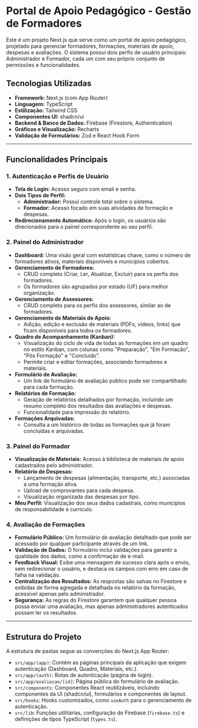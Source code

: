 # Portal de Apoio Pedagógico - Gestão de Formadores

Este é um projeto Next.js que serve como um portal de apoio pedagógico, projetado para gerenciar formadores, formações, materiais de apoio, despesas e avaliações. O sistema possui dois perfis de usuário principais: Administrador e Formador, cada um com seu próprio conjunto de permissões e funcionalidades.

## Tecnologias Utilizadas

- **Framework:** Next.js (com App Router)
- **Linguagem:** TypeScript
- **Estilização:** Tailwind CSS
- **Componentes UI:** shadcn/ui
- **Backend & Banco de Dados:** Firebase (Firestore, Authentication)
- **Gráficos e Visualização:** Recharts
- **Validação de Formulários:** Zod e React Hook Form

---

## Funcionalidades Principais

### 1. Autenticação e Perfis de Usuário

- **Tela de Login:** Acesso seguro com email e senha.
- **Dois Tipos de Perfil:**
  - **Administrador:** Possui controle total sobre o sistema.
  - **Formador:** Acesso focado em suas atividades de formação e despesas.
- **Redirecionamento Automático:** Após o login, os usuários são direcionados para o painel correspondente ao seu perfil.

### 2. Painel do Administrador

- **Dashboard:** Uma visão geral com estatísticas chave, como o número de formadores ativos, materiais disponíveis e municípios cobertos.
- **Gerenciamento de Formadores:**
  - CRUD completo (Criar, Ler, Atualizar, Excluir) para os perfis dos formadores.
  - Os formadores são agrupados por estado (UF) para melhor organização.
- **Gerenciamento de Assessores:**
  - CRUD completo para os perfis dos assessores, similar ao de formadores.
- **Gerenciamento de Materiais de Apoio:**
  - Adição, edição e exclusão de materiais (PDFs, vídeos, links) que ficam disponíveis para todos os formadores.
- **Quadro de Acompanhamento (Kanban):**
  - Visualização do ciclo de vida de todas as formações em um quadro no estilo Kanban, com colunas como "Preparação", "Em Formação", "Pós Formação" e "Concluído".
  - Permite criar e editar formações, associando formadores e materiais.
- **Formulário de Avaliação:**
  - Um link de formulário de avaliação público pode ser compartilhado para cada formação.
- **Relatórios de Formação:**
  - Geração de relatórios detalhados por formação, incluindo um resumo completo dos resultados das avaliações e despesas.
  - Funcionalidade para impressão do relatório.
- **Formações Arquivadas:**
  - Consulta a um histórico de todas as formações que já foram concluídas e arquivadas.

### 3. Painel do Formador

- **Visualização de Materiais:** Acesso à biblioteca de materiais de apoio cadastrados pelo administrador.
- **Relatório de Despesas:**
  - Lançamento de despesas (alimentação, transporte, etc.) associadas a uma formação ativa.
  - Upload de comprovantes para cada despesa.
  - Visualização organizada das despesas por tipo.
- **Meu Perfil:** Visualização dos seus dados cadastrais, como municípios de responsabilidade e currículo.

### 4. Avaliação de Formações

- **Formulário Público:** Um formulário de avaliação detalhado que pode ser acessado por qualquer participante através de um link.
- **Validação de Dados:** O formulário inclui validações para garantir a qualidade dos dados, como a confirmação de e-mail.
- **Feedback Visual:** Exibe uma mensagem de sucesso clara após o envio, sem redirecionar o usuário, e destaca os campos com erro em caso de falha na validação.
- **Centralização dos Resultados:** As respostas são salvas no Firestore e exibidas de forma agregada e detalhada no relatório da formação, acessível apenas pelo administrador.
- **Segurança:** As regras do Firestore garantem que qualquer pessoa possa enviar uma avaliação, mas apenas administradores autenticados possam ler os resultados.

---

## Estrutura do Projeto

A estrutura de pastas segue as convenções do Next.js App Router:

- `src/app/(app)`: Contém as páginas principais da aplicação que exigem autenticação (Dashboard, Quadro, Materiais, etc.).
- `src/app/(auth)`: Rotas de autenticação (página de login).
- `src/app/avaliacao/[id]`: Página pública do formulário de avaliação.
- `src/components`: Componentes React reutilizáveis, incluindo componentes da UI (shadcn/ui), formulários e componentes de layout.
- `src/hooks`: Hooks customizados, como `useAuth` para o gerenciamento de autenticação.
- `src/lib`: Funções utilitárias, configuração do Firebase (`firebase.ts`) e definições de tipos TypeScript (`types.ts`).
